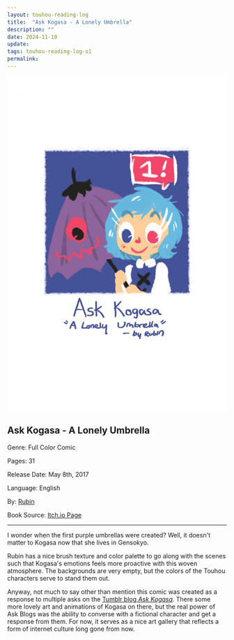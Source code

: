 ```yaml
---
layout: touhou-reading-log
title:  "Ask Kogasa - A Lonely Umbrella"
description: ""
date: 2024-11-10
update: 
tags: touhou-reading-log-s1
permalink:
---
```

![Ask Kogasa - A Lonely Umbrella.webp](/images/indexes-extras/touhou-reading-log/S1/09/cover.webp)
## Ask Kogasa - A Lonely Umbrella
Genre: Full Color Comic

Pages: 31

Release Date: May 8th, 2017

Language: English

By: [Rubin](https://x.com/rubindraws)

Book Source: [Itch.io Page](https://rubindraws.itch.io/ask-kogasa-a-lonely-umbrella)
- - -

I wonder when the first purple umbrellas were created? Well, it doesn't matter to Kogasa now that she lives in Gensokyo.

Rubin has a nice brush texture and color palette to go along with the scenes such that Kogasa's emotions feels more proactive with this woven atmosphere. The backgrounds are very empty, but the colors of the Touhou characters serve to stand them out.

Anyway, not much to say other than mention this comic was created as a response to multiple asks on the [Tumblr blog *Ask Kogasa*](https://ask-kogasa.tumblr.com/). There some more lovely art and animations of Kogasa on there, but the real power of Ask Blogs was the ability to converse with a fictional character and get a response from them. For now, it serves as a nice art gallery that reflects a form of internet culture long gone from now.